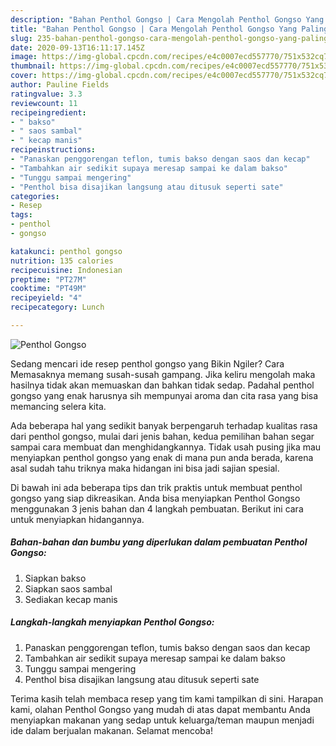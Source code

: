 ```yaml
---
description: "Bahan Penthol Gongso | Cara Mengolah Penthol Gongso Yang Paling Enak"
title: "Bahan Penthol Gongso | Cara Mengolah Penthol Gongso Yang Paling Enak"
slug: 235-bahan-penthol-gongso-cara-mengolah-penthol-gongso-yang-paling-enak
date: 2020-09-13T16:11:17.145Z
image: https://img-global.cpcdn.com/recipes/e4c0007ecd557770/751x532cq70/penthol-gongso-foto-resep-utama.jpg
thumbnail: https://img-global.cpcdn.com/recipes/e4c0007ecd557770/751x532cq70/penthol-gongso-foto-resep-utama.jpg
cover: https://img-global.cpcdn.com/recipes/e4c0007ecd557770/751x532cq70/penthol-gongso-foto-resep-utama.jpg
author: Pauline Fields
ratingvalue: 3.3
reviewcount: 11
recipeingredient:
- " bakso"
- " saos sambal"
- " kecap manis"
recipeinstructions:
- "Panaskan penggorengan teflon, tumis bakso dengan saos dan kecap"
- "Tambahkan air sedikit supaya meresap sampai ke dalam bakso"
- "Tunggu sampai mengering"
- "Penthol bisa disajikan langsung atau ditusuk seperti sate"
categories:
- Resep
tags:
- penthol
- gongso

katakunci: penthol gongso 
nutrition: 135 calories
recipecuisine: Indonesian
preptime: "PT27M"
cooktime: "PT49M"
recipeyield: "4"
recipecategory: Lunch

---
```



![Penthol Gongso](https://img-global.cpcdn.com/recipes/e4c0007ecd557770/751x532cq70/penthol-gongso-foto-resep-utama.jpg)

Sedang mencari ide resep penthol gongso yang Bikin Ngiler? Cara Memasaknya memang susah-susah gampang. Jika keliru mengolah maka hasilnya tidak akan memuaskan dan bahkan tidak sedap. Padahal penthol gongso yang enak harusnya sih mempunyai aroma dan cita rasa yang bisa memancing selera kita.



Ada beberapa hal yang sedikit banyak berpengaruh terhadap kualitas rasa dari penthol gongso, mulai dari jenis bahan, kedua pemilihan bahan segar sampai cara membuat dan menghidangkannya. Tidak usah pusing jika mau menyiapkan penthol gongso yang enak di mana pun anda berada, karena asal sudah tahu triknya maka hidangan ini bisa jadi sajian spesial.


Di bawah ini ada beberapa tips dan trik praktis untuk membuat penthol gongso yang siap dikreasikan. Anda bisa menyiapkan Penthol Gongso menggunakan 3 jenis bahan dan 4 langkah pembuatan. Berikut ini cara untuk menyiapkan hidangannya.

<!--inarticleads1-->

##### Bahan-bahan dan bumbu yang diperlukan dalam pembuatan Penthol Gongso:

1. Siapkan  bakso
1. Siapkan  saos sambal
1. Sediakan  kecap manis




<!--inarticleads2-->

##### Langkah-langkah menyiapkan Penthol Gongso:

1. Panaskan penggorengan teflon, tumis bakso dengan saos dan kecap
1. Tambahkan air sedikit supaya meresap sampai ke dalam bakso
1. Tunggu sampai mengering
1. Penthol bisa disajikan langsung atau ditusuk seperti sate




Terima kasih telah membaca resep yang tim kami tampilkan di sini. Harapan kami, olahan Penthol Gongso yang mudah di atas dapat membantu Anda menyiapkan makanan yang sedap untuk keluarga/teman maupun menjadi ide dalam berjualan makanan. Selamat mencoba!
